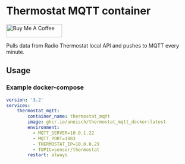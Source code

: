 # Thermostat MQTT container
<a href="https://www.buymeacoffee.com/aneisch" target="_blank"><img src="https://cdn.buymeacoffee.com/buttons/default-black.png" width="150px" height="35px" alt="Buy Me A Coffee" style="height: 35px !important;width: 150px !important;" ></a><br>

Pulls data from Radio Thermostat local API and pushes to MQTT every minute.

## Usage

### Example docker-compose

```yaml
version: '3.2'
services:
    thermostat_mqtt:
        container_name: thermostat_mqtt
        image: ghcr.io/aneisch/thermostat_mqtt_docker:latest
        environment:
          - MQTT_SERVER=10.0.1.22
          - MQTT_PORT=1883
          - THERMOSTAT_IP=10.0.0.29
          - TOPIC=sensor/thermostat
        restart: always
```
